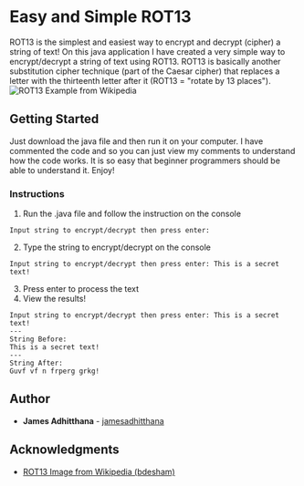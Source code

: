 # Easy and Simple ROT13
ROT13 is the simplest and easiest way to encrypt and decrypt (cipher) a string of text! On this java application I have created a very simple way to encrypt/decrypt a string of text using ROT13. ROT13 is basically another substitution cipher technique (part of the Caesar cipher) that replaces a letter with the thirteenth letter after it (ROT13 = "rotate by 13 places").
![ROT13 Example from Wikipedia](https://upload.wikimedia.org/wikipedia/commons/3/33/ROT13_table_with_example.svg)

## Getting Started

Just download the java file and then run it on your computer. I have commented the code and so you can just view my comments to understand how the code works. It is so easy that beginner programmers should be able to understand it.
Enjoy!


### Instructions

1. Run the .java file and follow the instruction on the console
```
Input string to encrypt/decrypt then press enter: 
```
2. Type the string to encrypt/decrypt on the console
```
Input string to encrypt/decrypt then press enter: This is a secret text!
```
3. Press enter to process the text
4. View the results!
```
Input string to encrypt/decrypt then press enter: This is a secret text!
---
String Before:
This is a secret text!
---
String After:
Guvf vf n frperg grkg!

```

## Author

* **James Adhitthana** - [jamesadhitthana](https://github.com/jamesadhitthana)

## Acknowledgments

* [ROT13 Image from Wikipedia (bdesham) ](https://en.wikipedia.org/wiki/ROT13#/media/File:ROT13_table_with_example.svg)
